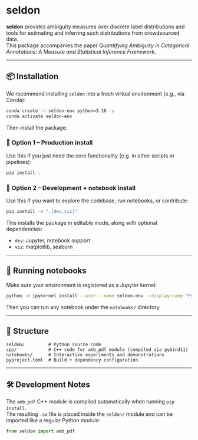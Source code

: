 # seldon

**seldon** provides ambiguity measures over discrete label distributions and tools for estimating and inferring such distributions from crowdsourced data.  
This package accompanies the paper *Quantifying Ambiguity in Categorical Annotations: A Measure and Statistical Inference Framework*.

---

## 📦 Installation

We recommend installing `seldon` into a fresh virtual environment (e.g., via Conda):

```bash
conda create -n seldon-env python=3.10 -y
conda activate seldon-env
```

Then install the package:

### 🔹 Option 1 – Production install

Use this if you just need the core functionality (e.g. in other scripts or pipelines):

```bash
pip install .
```

### 🔹 Option 2 – Development + notebook install

Use this if you want to explore the codebase, run notebooks, or contribute:

```bash
pip install -e ".[dev,viz]"
```

This installs the package in editable mode, along with optional dependencies:
- `dev`: Jupyter, notebook support
- `viz`: matplotlib, seaborn

---

## 📔 Running notebooks

Make sure your environment is registered as a Jupyter kernel:

```bash
python -m ipykernel install --user --name seldon-env --display-name "Python (seldon)"
```

Then you can run any notebook under the `notebooks/` directory.

---

## 🔧 Structure

```
seldon/         # Python source code
cpp/            # C++ code for amb_pdf module (compiled via pybind11)
notebooks/      # Interactive experiments and demonstrations
pyproject.toml  # Build + dependency configuration
```

---

## 🛠 Development Notes

The `amb_pdf` C++ module is compiled automatically when running `pip install`.  
The resulting `.so` file is placed inside the `seldon/` module and can be imported like a regular Python module:

```python
from seldon import amb_pdf
```
